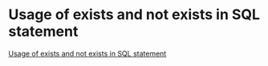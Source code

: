 # Usage of exists and not exists in SQL statement
[Usage of exists and not exists in SQL statement](https://aiwithcloud.com/2022/09/16/usage_of_exists_and_not_exists_in_sql_statement/)